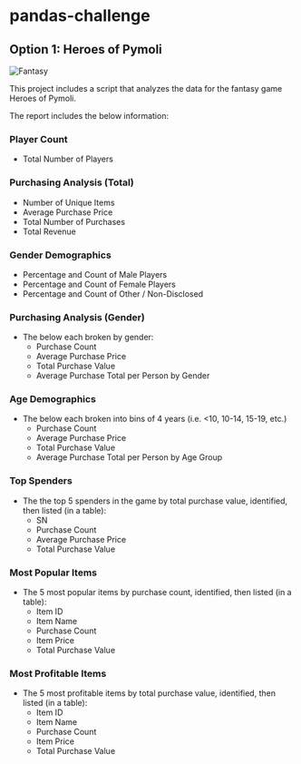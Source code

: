 # pandas-challenge
## Option 1: Heroes of Pymoli

![Fantasy](Images/Fantasy.png)

This project includes a script that analyzes the data for the fantasy game Heroes of Pymoli.

The report includes the below information:

### Player Count

* Total Number of Players

### Purchasing Analysis (Total)

* Number of Unique Items
* Average Purchase Price
* Total Number of Purchases
* Total Revenue

### Gender Demographics

* Percentage and Count of Male Players
* Percentage and Count of Female Players
* Percentage and Count of Other / Non-Disclosed

### Purchasing Analysis (Gender)

* The below each broken by gender:
  * Purchase Count
  * Average Purchase Price
  * Total Purchase Value
  * Average Purchase Total per Person by Gender

### Age Demographics

* The below each broken into bins of 4 years (i.e. &lt;10, 10-14, 15-19, etc.)
  * Purchase Count
  * Average Purchase Price
  * Total Purchase Value
  * Average Purchase Total per Person by Age Group

### Top Spenders

* The the top 5 spenders in the game by total purchase value, identified, then listed (in a table):
  * SN
  * Purchase Count
  * Average Purchase Price
  * Total Purchase Value

### Most Popular Items

* The 5 most popular items by purchase count, identified, then listed (in a table):
  * Item ID
  * Item Name
  * Purchase Count
  * Item Price
  * Total Purchase Value

### Most Profitable Items

* The 5 most profitable items by total purchase value, identified, then listed (in a table):
  * Item ID
  * Item Name
  * Purchase Count
  * Item Price
  * Total Purchase Value
